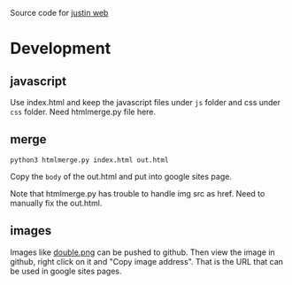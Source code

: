 Source code for [justin web](https://sites.google.com/view/justinfeng/)

# Development
## javascript
Use index.html and keep the javascript files under `js` folder and css under `css` folder. Need htmlmerge.py file here.
## merge
```
python3 htmlmerge.py index.html out.html
```
Copy the `body` of the out.html and put into google sites page.

Note that htmlmerge.py has trouble to handle img src as href. Need to manually fix the out.html.

## images
Images like [double.png](./double.png) can be pushed to github. Then view the image in github, right click on it and "Copy image address". That is the URL that can be used in google sites pages.